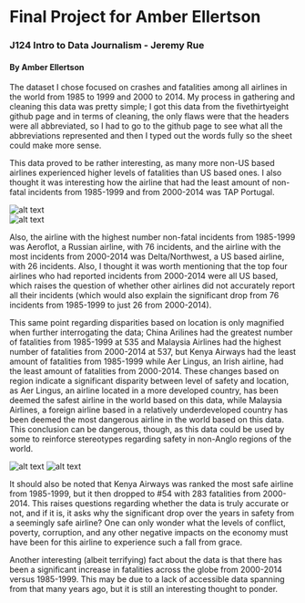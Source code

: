 # Final Project for Amber Ellertson

### J124 Intro to Data Journalism - Jeremy Rue

#### By Amber Ellertson 

The dataset I chose focused on crashes and fatalities among all airlines in the world from 1985 to 1999 and 2000 to 2014. My process in gathering and cleaning this data was pretty simple; I got this data from the fivethirtyeight github page and in terms of cleaning, the only flaws were that the headers were all abbreviated, so I had to go to the github page to see what all the abbreviations represented and then I typed out the words fully so the sheet could make more sense.

This data proved to be rather interesting, as many more non-US based airlines experienced higher levels of fatalities than US based ones. I also thought it was interesting how the airline that had the least amount of non-fatal incidents from 1985-1999 and from 2000-2014 was TAP Portugal.

![alt text](https://docs.google.com/spreadsheets/d/e/2PACX-1vRtL5uCbaRbU567S5Oa7NA6Re_8CaXIbX3fdz2LZVxjBtvECuMM5TlJny3ren_LgQnpFyvUQWKPbJP0/pubchart?oid=458574416&format=image)  
![alt text](https://docs.google.com/spreadsheets/d/e/2PACX-1vRtL5uCbaRbU567S5Oa7NA6Re_8CaXIbX3fdz2LZVxjBtvECuMM5TlJny3ren_LgQnpFyvUQWKPbJP0/pubchart?oid=2141154827&format=image) 

Also, the airline with the highest number non-fatal incidents from 1985-1999 was Aeroflot, a Russian airline, with 76 incidents, and the airline with the most incidents from 2000-2014 was Delta/Northwest, a US based airline, with 26 incidents. Also, I thought it was worth mentioning that the top four airlines who had reported incidents from 2000-2014 were all US based, which raises the question of whether other airlines did not accurately report all their incidents (which would also explain the significant drop from 76 incidents from 1985-1999 to just 26 from 2000-2014).

This same point regarding disparities based on location is only magnified when further interrogating the data; China Arilines had the greatest number of fatalities from 1985-1999 at 535 and Malaysia Airlines had the highest number of fatalities from 2000-2014 at 537, but Kenya Airways had the least amount of fatalities from 1985-1999 while Aer Lingus, an Irish airline, had the least amount of fatalities from 2000-2014. These changes based on region indicate a significant disparity between level of safety and location, as Aer Lingus, an airline located in a more developed country, has been deemed the safest airline in the world based on this data, while Malaysia Airlines, a foreign airline based in a relatively underdeveloped country has been deemed the most dangerous airline in the world based on this data. This conclusion can be dangerous, though, as this data could be used by some to reinforce stereotypes regarding safety in non-Anglo regions of the world.

![alt text](https://docs.google.com/spreadsheets/d/e/2PACX-1vRtL5uCbaRbU567S5Oa7NA6Re_8CaXIbX3fdz2LZVxjBtvECuMM5TlJny3ren_LgQnpFyvUQWKPbJP0/pubchart?oid=2017158470&format=image) ![alt text](https://docs.google.com/spreadsheets/d/e/2PACX-1vRtL5uCbaRbU567S5Oa7NA6Re_8CaXIbX3fdz2LZVxjBtvECuMM5TlJny3ren_LgQnpFyvUQWKPbJP0/pubchart?oid=1673640997&format=image) 

It should also be noted that Kenya Airways was ranked the most safe airline from 1985-1999, but it then dropped to #54 with 283 fatalities from 2000-2014. This raises questions regarding whether the data is truly accurate or not, and if it is, it asks why the significant drop over the years in safety from a seemingly safe airline? One can only wonder what the levels of conflict, poverty, corruption, and any other negative impacts on the economy must have been for this airline to experience such a fall from grace.

Another interesting (albeit terrifying) fact about the data is that there has been a significant increase in fatalities across the globe from 2000-2014 versus 1985-1999. This may be due to a lack of accessible data spanning from that many years ago, but it is still an interesting thought to ponder.




